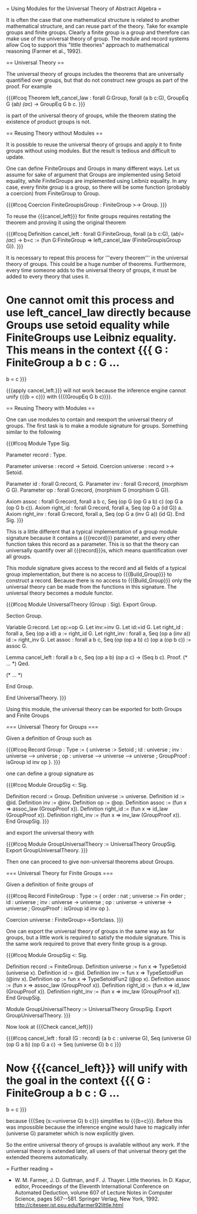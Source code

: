 = Using Modules for the Universal Theory of Abstract Algebra =

It is often the case that one mathematical structure is related to another mathematical structure, and can reuse part of the theory.  Take for example groups and finite groups.  Clearly a finite group is a group and therefore can make use of the universal theory of group.  The module and record systems allow Coq to support this "little theories" approach to mathematical reasoning (Farmer et al., 1992).

== Universal Theory ==

The universal theory of groups includes the theorems that are universally quantified over groups, but that do not construct new groups as part of the proof.  For example

{{{#!coq
Theorem left_cancel_law : forall G:Group, forall (a b c:G), GroupEq G (a*b) (a*c) -> GroupEq G b c.
}}}

is part of the universal theory of groups, while the theorem stating the existence of product groups is not.

== Reusing Theory without Modules ==

It is possible to reuse the universal theory of groups and apply it to finite groups without using modules.  But the result is tedious and difficult to update.

One can define FiniteGroups and Groups in many different ways.  Let us assume for sake of argument that Groups are implemented using Setoid equality, while FiniteGroups are implemented using Leibniz equality.  In any case, every finite group is a group, so there will be some function (probably a coercion) from FiniteGroup to Group.

{{{#!coq
Coercion FiniteGroupisGroup : FiniteGroup >-> Group.
}}}

To reuse the {{{cancel_left}}} for finite groups requires restating the theorem and proving it using the original theorem

{{{#!coq
Definition cancel_left : forall G:FiniteGroup, forall (a b c:G), (a*b)=(a*c) -> b=c :=
(fun G:FiniteGroup => left_cancel_law (FiniteGroupisGroup G)).
}}}

It is necessary to repeat this process for '''every theorem''' in the universal theory of groups.  This could be a huge number of theorems.  Furthermore, every time someone adds to the universal theory of groups, it must be added to every theory that uses it.

One cannot omit this process and use left_cancel_law directly because Groups use setoid equality while FiniteGroups use Leibniz equality.  This means in the context
{{{
G : FiniteGroup
a b c : G
...
=====================
b = c
}}}

{{{apply cancel_left.}}} will not work because the inference engine cannot unify {{{b = c}}} with {{{(GroupEq G b c)}}}.

== Reusing Theory with Modules ==

One can use modules to contain and reexport the universal theory of groups.  The first task is to make a module signature for groups.  Something similar to the following

{{{#!coq
Module Type Sig.

Parameter record : Type.

Parameter universe : record -> Setoid.
Coercion universe : record >-> Setoid.

Parameter id : forall G:record, G.
Parameter inv : forall G:record, (morphism G G).
Parameter op : forall G:record, (morphism G (morphism G G)).

Axiom assoc : forall G:record, forall a b c, Seq (op G (op G a b) c) (op G a (op G b c)).
Axiom right_id : forall G:record, forall a, Seq (op G a (id G)) a.
Axiom right_inv : forall G:record, forall a, Seq (op G a (inv G a)) (id G).
End Sig.
}}}

This is a little different that a typical implementation of a group module signature because it contains a {{{record}}} parameter, and every other function takes this record as a parameter.  This is so that the theory can universally quantify over all {{{record}}}s, which means quantification over all groups.

This module signature gives access to the record and all fields of a typical group implementation, but there is no access to {{{Build_Group}}} to construct a record.  Because there is no access to {{{Build_Group}}} only the universal theory can be made from the functions in this signature.  The universal theory becomes a module functor.

{{{#!coq
Module UniversalTheory (Group : Sig).
Export Group.

Section Group.

Variable G:record.
Let op:=op G.
Let inv:=inv G.
Let id:=id G.
Let right_id : forall a, Seq (op a id) a := right_id G.
Let right_inv : forall a, Seq (op a (inv a)) id := right_inv G.
Let assoc : forall a b c, Seq (op (op a b) c) (op a (op b c)) := assoc G.

Lemma cancel_left : forall a b c, Seq (op a b) (op a c) -> (Seq b c).
Proof.
(* ... *)
Qed.

(* ... *)

End Group.

End UniversalTheory.
}}}

Using this module, the universal theory can be exported for both Groups and Finite Groups

=== Universal Theory for Groups ===

Given a definition of Group such as

{{{#!coq
Record Group : Type :=
{ universe :> Setoid
; id : universe
; inv : universe --> universe
; op : universe --> universe --> universe
; GroupProof : isGroup id inv op
}.
}}}

one can define a group signature as

{{{#!coq
Module GroupSig <: Sig.

Definition record := Group.
Definition universe := universe.
Definition id := @id.
Definition inv := @inv.
Definition op := @op.
Definition assoc := (fun x => assoc_law (GroupProof x)).
Definition right_id := (fun x => id_law (GroupProof x)).
Definition right_inv := (fun x => inv_law (GroupProof x)).
End GroupSig.
}}}

and export the universal theory with

{{{#!coq
Module GroupUniversalTheory := UniversalTheory GroupSig.
Export GroupUniversalTheory.
}}}

Then one can proceed to give non-universal theorems about Groups.

=== Universal Theory for Finite Groups ===

Given a definition of finite groups of

{{{#!coq
Record FiniteGroup : Type :=
{ order : nat
; universe := Fin order
; id : universe
; inv : universe -> universe
; op : universe -> universe -> universe
; GroupProof : isGroup id inv op
}.

Coercion universe : FiniteGroup>->Sortclass.
}}}

One can export the universal theory of groups in the same way as for groups, but a little work is required to satisfy the module signature.  This is the same work required to prove that every finite group is a group.

{{{#!coq
Module GroupSig <: Sig.

Definition record := FiniteGroup.
Definition universe := fun x => TypeSetoid (universe x).
Definition id := @id.
Definition inv := fun x => TypeSetoidFun (@inv x).
Definition op := fun x => TypeSetoidFun2 (@op x).
Definition assoc := (fun x => assoc_law (GroupProof x)).
Definition right_id := (fun x => id_law (GroupProof x)).
Definition right_inv := (fun x => inv_law (GroupProof x)).
End GroupSig.

Module GroupUniversalTheory := UniversalTheory GroupSig.
Export GroupUniversalTheory.
}}}

Now look at {{{Check cancel_left}}}

{{{#!coq
cancel_left
     : forall (G : record) (a b c : universe G),
       Seq (universe G) (op G a b) (op G a c) -> Seq (universe G) b c
}}}


Now {{{cancel_left}}} will unify with the goal in the context
{{{
G : FiniteGroup
a b c : G
...
=====================
b = c
}}}

because {{{Seq (s:=universe G) b c}}} simplifies to {{{b=c}}}.  Before this was impossible because the inference engine would have to magically infer (universe G) parameter which is now explicitly given.

So the entire universal theory of groups is available without any work.  If the universal theory is extended later, all users of that universal theory get the extended theorems automatically.

= Further reading =
* W. M. Farmer, J. D. Guttman, and F. J. Thayer. Little theories. In D. Kapur, editor, Proceedings of the Eleventh International Conference on Automated Deduction, volume 607 of Lecture Notes in Computer Science, pages 567--581. Springer Verlag, New York, 1992. http://citeseer.ist.psu.edu/farmer92little.html
